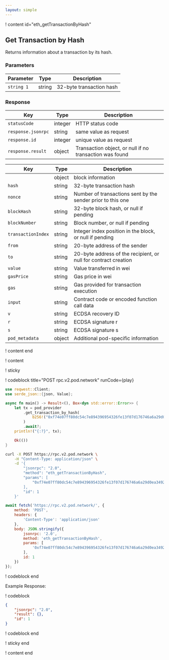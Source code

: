 ```yaml
---
layout: simple
---
```


<script>
    async function play() {
        return fetch('https://rpc.v2.pod.network/', {
            method: 'POST',
            headers: {
                'Content-Type': 'application/json'
            },
            body: JSON.stringify({
                jsonrpc: '2.0',
                method: 'eth_getTransactionByHash',
                params: [
                    '0xf74e07ff80dc54c7e894396954326fe13f07d176746a6a29d0ea34922b856402'
                ],
                id: 1
            })
        });
    }
</script>

! content id="eth_getTransactionByHash"

## Get Transaction by Hash

Returns information about a transaction by its hash.

### Parameters

| Parameter  | Type   | Description              |
| ---------- | ------ | ------------------------ |
| `string 1` | string | 32-byte transaction hash |

### Response

| Key                | Type    | Description                                              |
| ------------------ | ------- | -------------------------------------------------------- |
| `statusCode`       | integer | HTTP status code                                         |
| `response.jsonrpc` | string  | same value as request                                    |
| `response.id`      | integer | unique value as request                                  |
| `response.result`  | object  | Transaction object, or null if no transaction was found  |

| Key                   | Type   | Description                                                                                    |
| --------------------- | ------ | ---------------------------------------------------------------------------------------------- |
|                    | object | block information                                                                              |
| `hash`             | string | 32-byte transaction hash                                                                       |
| `nonce`            | string | Number of transactions sent by the sender prior to this one                                    |
| `blockHash`        | string | 32-byte block hash, or null if pending                                                         |
| `blockNumber`      | string | Block number, or null if pending                                                               |
| `transactionIndex` | string | Integer index position in the block, or null if pending                                        |
| `from`             | string | 20-byte address of the sender                                                                  |
| `to`               | string | 20-byte address of the recipient, or null for contract creation                                |
| `value`            | string | Value transferred in wei                                                                       |
| `gasPrice`         | string | Gas price in wei                                                                               |
| `gas`              | string | Gas provided for transaction execution                                                         |
| `input`            | string | Contract code or encoded function call data                                                    |
| `v`                | string | ECDSA recovery ID                                                                              |
| `r`                | string | ECDSA signature r                                                                              |
| `s`                | string | ECDSA signature s                                                                              |
| `pod_metadata`     | object | Additional pod-specific information                                                            |

! content end

! content

! sticky

! codeblock title="POST rpc.v2.pod.network" runCode={play}

```rust alias="rust"
use reqwest::Client;
use serde_json::{json, Value};

async fn main() -> Result<(), Box<dyn std::error::Error>> {
    let tx = pod_provider
        .get_transaction_by_hash(
            b256!("0xf74e07ff80dc54c7e894396954326fe13f07d176746a6a29d0ea34922b856402"),
        )
        .await?;
    println!("{:?}", tx);

    Ok(())
}
```

```bash alias="curl"
curl -X POST https://rpc.v2.pod.network \
    -H "Content-Type: application/json" \
    -d '{
        "jsonrpc": "2.0",
        "method": "eth_getTransactionByHash",
        "params": [
            "0xf74e07ff80dc54c7e894396954326fe13f07d176746a6a29d0ea34922b856402"
        ],
        "id": 1
    }'
```

```js alias="javascript"
await fetch('https://rpc.v2.pod.network/', {
	method: 'POST',
	headers: {
		'Content-Type': 'application/json'
	},
	body: JSON.stringify({
		jsonrpc: '2.0',
		method: 'eth_getTransactionByHash',
		params: [
			'0xf74e07ff80dc54c7e894396954326fe13f07d176746a6a29d0ea34922b856402'
		],
		id: 1
	})
});
```

! codeblock end

Example Response:

! codeblock

```json
{
	"jsonrpc": "2.0",
	"result": {},
	"id": 1
}
```

! codeblock end

! sticky end

! content end
